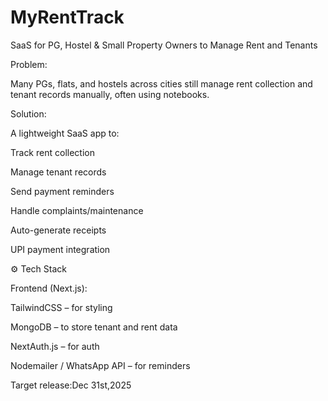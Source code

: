 # MyRentTrack
SaaS for PG, Hostel &amp; Small Property Owners to Manage Rent and Tenants

Problem:

Many PGs, flats, and hostels across cities still manage rent collection and tenant records manually, often using notebooks.

Solution:

A lightweight SaaS app to:

Track rent collection

Manage tenant records

Send payment reminders

Handle complaints/maintenance

Auto-generate receipts

UPI payment integration 

⚙️ Tech Stack

Frontend (Next.js):

TailwindCSS – for styling

MongoDB – to store tenant and rent data

NextAuth.js – for auth

Nodemailer / WhatsApp API – for reminders


Target release:Dec 31st,2025
